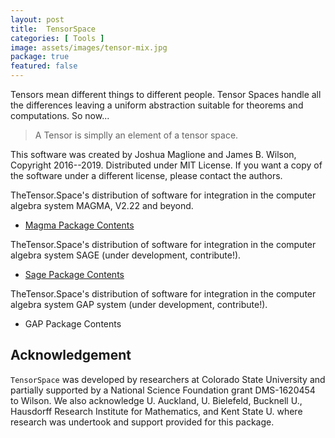 ```yaml
---
layout: post
title:  TensorSpace
categories: [ Tools ]
image: assets/images/tensor-mix.jpg
package: true
featured: false
---
```


Tensors mean different things to different people.  Tensor Spaces handle all the differences
leaving a uniform abstraction suitable for theorems and computations.  So now...
> A Tensor is simplly an element of a tensor space.



This software was created by Joshua Maglione and James B. Wilson, Copyright 
2016--2019. Distributed under MIT License. If you want a copy of the software 
under a different license, please contact the authors. 


TheTensor.Space's distribution of software for 
integration in the computer algebra system MAGMA, V2.22 and beyond.

 * [Magma Package Contents](https://github.com/thetensor-space/TensorSpace)

TheTensor.Space's distribution of software for 
integration in the computer algebra system SAGE (under development, contribute!).

 * [Sage Package Contents](https://github.com/thetensor-space/SageTensorSpace)

TheTensor.Space's distribution of software for 
integration in the computer algebra system GAP system (under development, contribute!).

 * GAP Package Contents



## Acknowledgement

`TensorSpace` was developed by researchers at Colorado State University and 
partially supported by a National Science Foundation grant DMS-1620454 to 
Wilson.  We also acknowledge U. Auckland, U. Bielefeld, Bucknell U., Hausdorff 
Research Institute for Mathematics, and Kent State U. where research was 
undertook and support provided for this package.
